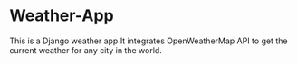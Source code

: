 # Weather-App
This is a Django weather app
It integrates OpenWeatherMap API to get the current weather for any city in the world.
